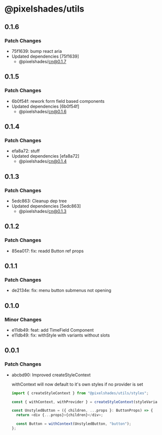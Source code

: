 # @pixelshades/utils

## 0.1.6

### Patch Changes

- 75f1639: bump react aria
- Updated dependencies [75f1639]
  - @pixelshades/cn@0.1.7

## 0.1.5

### Patch Changes

- 6b0f54f: rework form field based components
- Updated dependencies [6b0f54f]
  - @pixelshades/cn@0.1.6

## 0.1.4

### Patch Changes

- efa8a72: stuff
- Updated dependencies [efa8a72]
  - @pixelshades/cn@0.1.4

## 0.1.3

### Patch Changes

- 5edc863: Cleanup dep tree
- Updated dependencies [5edc863]
  - @pixelshades/cn@0.1.3

## 0.1.2

### Patch Changes

- 85ea017: fix: readd Button ref props

## 0.1.1

### Patch Changes

- de2134e: fix: menu button submenus not opening

## 0.1.0

### Minor Changes

- e11db49: feat: add TimeField Component
- e11db49: fix: withStyle with variants without slots

## 0.0.1

### Patch Changes

- abcbd90: Improved createStyleContext

  withContext will now default to it's own styles if no provider is set

  ```ts
  import { createStyleContext } from "@pixelshades/utils/styles";

  const { withContext, withProvider } = createStyleContext(styleVariants);

  const UnstyledButton = ({ children, ...props }: ButtonProps) => {
    return <div {...props}>{children}</div>;

    const Button = withContext(UnstyledButton, "button");
  };
  ```
